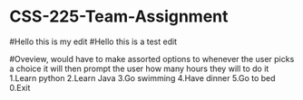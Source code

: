 # CSS-225-Team-Assignment


#Hello this is my edit
#Hello this is a test edit

#Oveview, would have to make assorted options to whenever the user picks a choice it will then prompt the user how many hours they will to do it
1.Learn python
2.Learn Java
3.Go swimming
4.Have dinner
5.Go to bed
0.Exit
